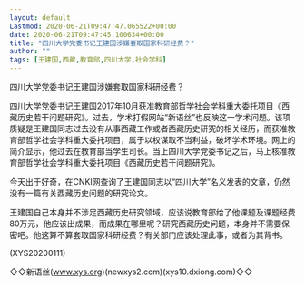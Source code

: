```yaml
---
layout: default
Lastmod: 2020-06-21T09:47:47.065522+00:00
date: 2020-06-21T09:47:45.100634+00:00
title: "四川大学党委书记王建国涉嫌套取国家科研经费？"
author: ""
tags: [王建国,西藏,教育部,四川大学,社会学科]
---
```


四川大学党委书记王建国涉嫌套取国家科研经费？

四川大学党委书记王建国2017年10月获准教育部哲学社会学科重大委托项目《西藏历史若干问题研究》。过去，学术打假网站“新语丝”也反映这一学术问题。该项质疑是王建国同志过去没有从事西藏工作或者西藏历史研究的相关经历，而获准教育部哲学社会学科重大委托项目，属于以权谋取不当利益，破坏学术环境。网上的简介显示，他过去在教育部当学生司长。当上四川大学党委书记之后，马上核准教育部哲学社会学科重大委托项目《西藏历史若干问题研究》。

今天出于好奇，在CNKI网查询了王建国同志以“四川大学”名义发表的文章，仍然没有一篇有关西藏历史问题的研究论文。

王建国自己本身并不涉足西藏历史研究领域，应该说教育部给了他课题及课题经费80万元，他应该出成果，而成果在哪里呢？研究西藏历史问题，本身并不需要保密吧。他这算不算套取国家科研经费？有关部门应该处理此事，或者为其背书。

(XYS20200111)

◇◇新语丝(www.xys.org)(newxys2.com)(xys10.dxiong.com)◇◇

